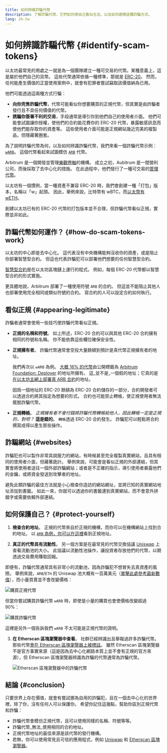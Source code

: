 ```yaml
---
title: 如何辨識詐騙代幣
description: 了解詐騙代幣、它們如何使自己看似合法，以及如何避開這種詐騙方式。
lang: zh-tw
---
```


# 如何辨識詐騙代幣 {#identify-scam-tokens}

以太坊最常見的用處之一就是為一個團隊建立一種可交易的代幣。某種意義上，這是屬於他們自己的貨幣。 這些代幣通常依循一種標準，那就是 [ERC-20](/developers/docs/standards/tokens/erc-20/)。 然而，任何能產生價值的正當使用案例中，就會有犯罪者嘗試竊取該價值納為已用。

他們可能透過這兩種方式行騙：

- **向你兜售詐騙代幣**，代幣可能看似你想要購買的正規代幣，但其實是由詐騙者發行且不具任何價值的代幣。
- **誘騙你簽署不利的交易**，手段通常是導引你到他們自己的使用者介面。 他們可能會試圖讓你授權，使他們的合約能花費你的 ERC-20 代幣，暴露敏感訊息而使他們能存取你的資產等。 這些使用者介面可能是正規網站幾近完美的複製品，但隱藏著圈套。

為了說明詐騙代幣為何，以及如何辨識詐騙代幣，我們來看一個詐騙代幣示例：[`wARB`](https://etherscan.io/token/0xb047c8032b99841713b8e3872f06cf32beb27b82)。 這個代幣看起來試圖模仿 [`ARB`](https://etherscan.io/address/0xb50721bcf8d664c30412cfbc6cf7a15145234ad1) 代幣。

<ExpandableCard
title="什麼是 ARB?"
contentPreview=''>

Arbitrum 是一個開發並管理[樂觀卷軸](/developers/docs/scaling/optimistic-rollups/)的機構。 成立之初，Aubitrum 是一間營利公司，而後採取了去中心化的措施。 在此過程中，他們發行了一種可交易的[管理代幣](/dao/#token-based-membership)。

</ExpandableCard>

<ExpandableCard
title="為什麼詐騙代幣叫做 wARB？"
contentPreview=''>

以太坊有一個慣例，當一種資產不兼容 ERC-20 時，我們會創建一種「打包」版本，名稱以「w」起頭。 因此，舉例來說，比特幣有 wBTC，而<a href="https://cointelegraph.com/news/what-is-wrapped-ethereum-weth-and-how-does-it-work">以太幣有 wETH</a>。

創建以太坊已有的 ERC-20 代幣的打包版本並不合理，但詐騙代幣看似正規，實際並非如此。

</ExpandableCard>

## 詐騙代幣如何運作？ {#how-do-scam-tokens-work}

以太坊的中心即是去中心化。 這代表沒有中央機構能夠沒收你的資產，或是阻止你部署智慧型合約。 但這也代表詐騙犯可以部署他們想要的任何智慧型合約。

<ExpandableCard
title="什麼是智慧型合約？"
contentPreview=''>

[智慧型合約](/developers/docs/smart-contracts/)是在以太坊區塊鏈上運行的程式。 例如，每個 ERC-20 代幣都以智慧型合約的形式實施。

</ExpandableCard>

更具體地說，Arbitrum 部署了一種使用符號 `ARB` 的合約。 但這並不能阻止其他人也部署使用完全相同或類似符號的合約。 寫合約的人可以設定合約如何執行。

## 看似正規 {#appearing-legitimate}

詐騙者通常會使用一些技巧使詐騙代幣看似正規。

- **正規的名稱和符號**。 如上所述，ERC-20 合約可以與其他 ERC-20 合約擁有相同的符號和名稱。 你不能依靠這些欄位確保安全性。

- **正規擁有者**。 詐騙代幣通常會空投大量餘額到預計是真代幣正規擁有者的地址。

  我們再次以 `wARB` 為例。 [大概 16% 的代幣](https://etherscan.io/token/0xb047c8032b99841713b8e3872f06cf32beb27b82?a=0x1c8db745abe3c8162119b9ef2c13864cd1fdd72f)由公開標籤為 [Arbitrum Foundation: Deployer](https://etherscan.io/address/0x1c8db745abe3c8162119b9ef2c13864cd1fdd72f) 的地址所擁有。 這_並不是_一個假的地址；它真的是[在以太坊主網上部署真 ARB 合約](https://etherscan.io/tx/0x242b50ab4fe9896cb0439cfe6e2321d23feede7eeceb31aa2dbb46fc06ed2670)的地址。

  因爲一個地址的 ERC-20 餘額為 ERC-20 合約儲存的一部分，合約開發者可以透過合約將其指定為想要的形式。 合約也可能禁止轉帳，使正規使用者無法擺脫詐騙代幣。

- **正規轉帳**。 _正規擁有者不會付錢將詐騙代幣轉帳給他人，因此轉帳一定是正規的，對吧？_ **這是錯的**。 `轉帳`透過 ERC-20 合約發生。 詐騙犯可以輕鬆將合約撰寫成得以產生那些操作。

## 詐騙網站 {#websites}

詐騙犯也可以製作非常具說服力的網站，有時候甚至完全複製真實網站，且具有相同的使用者介面，但藏著詭計。 舉例來說，可能會是看似正規的外部連結，但其實會將使用者送往一個外部詐騙網站；或者是不正確的指示，導引使用者暴露他們的金鑰，或將資金發送到攻擊者的地址。

避免此類詐騙的最佳方法就是小心檢查你造訪的網站網址，並將已知的真實網站地址添加到書籤。 如此一來，你就可以透過你的書籤連到真實網站，而不會意外拼錯字或需要依賴外部連結。

## 如何保護自己？ {#protect-yourself}

1. **檢查合約地址**。 正規的代幣來自於正規的機構，而你可以在機構網站上找到合約地址。 以 [`ARB` 為例，你可以在這裡](https://docs.arbitrum.foundation/deployment-addresses#token)看到正規地址。

2. **真正的代幣具有流動性**。 另一個方案是在最常見的代幣交換協議 [Uniswap](https://uniswap.org/) 上查看流動池的大小。 此協議以流動性池操作，讓投資者存放他們的代幣，以期透過交易費用賺取回報。

即便有，詐騙代幣通常具有非常小的流動池，因為詐騙犯不想冒失去真資產的風險。 舉例來說，`ARB`/`ETH` 的 Uniswap 池大概有一百萬美元（[單擊此處參考最新數值](https://info.uniswap.org/#/pools/0x755e5a186f0469583bd2e80d1216e02ab88ec6ca)），而小量買賣並不會改變價格：

![購買正規代幣](./uniswap-real.png)

但當你嘗試購買詐騙代幣 `wARB` 時，即使是小量的購買也會使價格改變超過 90%：

![購買詐騙代幣](./uniswap-scam.png)

這裡是另外一個告訴我們 `wARB` 不太可能是正規代幣的證明。

3. **在 Etherscan 區塊瀏覽器中查看**。 社群已經辨識出且舉報過許多詐騙代幣。 那些代幣[會在 Etherscan 區塊瀏覽器上被標註](https://info.etherscan.com/etherscan-token-reputation/)。 雖然 Etherscan 區塊瀏覽器不是官方事實來源（這是因為去中心化網路本質上並不會有正規的官方來源），但 Etherscan 區塊瀏覽器辨識為詐騙的代幣通常為詐騙代幣。

   ![Etherscan 區塊瀏覽器中的詐騙代幣](./etherscan-scam.png)

## 結論 {#conclusion}

只要世界上存在價值，就會有嘗試挪為自用的詐騙犯，且在一個去中心化的世界裡，除了你，沒有任何人可以保護你。 希望你記住這幾點，幫助你區別正規代幣和詐騙：

- 詐騙代幣會模仿正規代幣，且可以使用同樣的名稱、符號等等。
- 詐騙代幣_無法_使用相同的合約地址。
- 正規代幣地址的最佳來源是該代幣的發行機構。
- 若無，你可以使用常見且可信的應用程式，例如 [Uniswap](https://app.uniswap.org/#/swap) 和 [Etherscan 區塊瀏覽器](https://etherscan.io/)。
